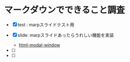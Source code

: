 # マークダウンでできること調査

- [x] test : marpスライドテスト用
- [x] slide: marpスライドあったらうれしい機能を実装
    - [html-modal-window](slide/popup.html)

- [ ] 
- [ ] 
